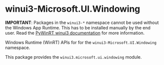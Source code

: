 <!-- warning: Please don't edit this file. It was automatically generated. -->

# winui3-Microsoft.UI.Windowing

**IMPORTANT**: Packages in the `winui3-*` namespace cannot be used without the
Windows App Runtime. This has to be installed manually by the end user. Read the
[PyWinRT winui3 documentation](https://pywinrt.readthedocs.io/en/latest/api/winui3/index.html)
for more information.

Windows Runtime (WinRT) APIs for for the `winui3-Microsoft.UI.Windowing` namespace.

This package provides the `winui3.microsoft.ui.windowing` module.
